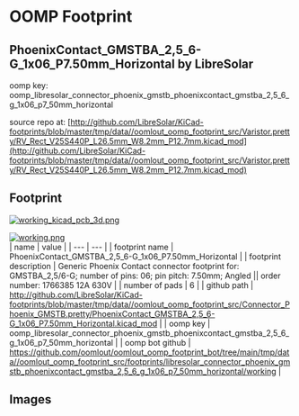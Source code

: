 # OOMP Footprint  
## PhoenixContact_GMSTBA_2,5_6-G_1x06_P7.50mm_Horizontal  by LibreSolar  
  
oomp key: oomp_libresolar_connector_phoenix_gmstb_phoenixcontact_gmstba_2,5_6_g_1x06_p7_50mm_horizontal  
  
source repo at: [http://github.com/LibreSolar/KiCad-footprints/blob/master/tmp/data//oomlout_oomp_footprint_src/Varistor.pretty/RV_Rect_V25S440P_L26.5mm_W8.2mm_P12.7mm.kicad_mod](http://github.com/LibreSolar/KiCad-footprints/blob/master/tmp/data//oomlout_oomp_footprint_src/Varistor.pretty/RV_Rect_V25S440P_L26.5mm_W8.2mm_P12.7mm.kicad_mod)  
## Footprint  
  
[![working_kicad_pcb_3d.png](working_kicad_pcb_3d_600.png)](working_kicad_pcb_3d.png)  
  
[![working.png](working_600.png)](working.png)  
| name | value | 
| --- | --- | 
| footprint name | PhoenixContact_GMSTBA_2,5_6-G_1x06_P7.50mm_Horizontal | 
| footprint description | Generic Phoenix Contact connector footprint for: GMSTBA_2,5/6-G; number of pins: 06; pin pitch: 7.50mm; Angled || order number: 1766385 12A 630V | 
| number of pads | 6 | 
| github path | http://github.com/LibreSolar/KiCad-footprints/blob/master/tmp/data//oomlout_oomp_footprint_src/Connector_Phoenix_GMSTB.pretty/PhoenixContact_GMSTBA_2,5_6-G_1x06_P7.50mm_Horizontal.kicad_mod | 
| oomp key | oomp_libresolar_connector_phoenix_gmstb_phoenixcontact_gmstba_2,5_6_g_1x06_p7_50mm_horizontal | 
| oomp bot github | https://github.com/oomlout/oomlout_oomp_footprint_bot/tree/main/tmp/data//oomlout_oomp_footprint_src/footprints/libresolar_connector_phoenix_gmstb_phoenixcontact_gmstba_2,5_6_g_1x06_p7_50mm_horizontal/working | 
## Images  
